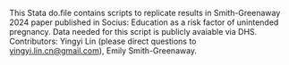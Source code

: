 This Stata do.file contains scripts to replicate results in Smith-Greenaway 2024 paper published in Socius: Education as a risk factor of unintended pregnancy. Data needed for this script is publicly avaiable via DHS. Contributors: Yingyi Lin (please direct questions to yingyi.lin.cn@gmail.com), Emily Smith-Greenaway. 
